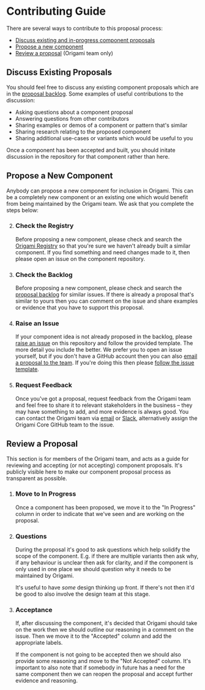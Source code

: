 
# Contributing Guide

There are several ways to contribute to this proposal process:

  - [Discuss existing and in-progress component proposals](#discuss-existing-proposals)
  - [Propose a new component](#propose-a-new-component)
  - [Review a proposal](#review-a-proposal) (Origami team only)


## Discuss Existing Proposals

You should feel free to discuss any existing component proposals which are in the [proposal backlog]. Some examples of useful contributions to the discussion:

  - Asking questions about a component proposal
  - Answering questions from other contributors
  - Sharing examples or demos of a component or pattern that's similar
  - Sharing research relating to the proposed component
  - Sharing additional use-cases or variants which would be useful to you

Once a component has been accepted and built, you should initate discussion in the repository for that component rather than here.


## Propose a New Component

Anybody can propose a new component for inclusion in Origami. This can be a completely new component or an existing one which would benefit from being maintained by the Origami team. We ask that you complete the steps below:

  2. ### Check the Registry

     Before proposing a new component, please check and search the [Origami Registry] so that you're sure we haven't already built a similar component. If you find something and need changes made to it, then please open an issue on the component repository.

  2. ### Check the Backlog

     Before proposing a new component, please check and search the [proposal backlog] for similar issues. If there is already a proposal that's similar to yours then you can comment on the issue and share examples or evidence that you have to support this proposal.

  3. ### Raise an Issue

     If your component idea is not already proposed in the backlog, please [raise an issue] on this repository and follow the provided template. The more detail you include the better. We prefer you to open an issue yourself, but if you don't have a GitHub account then you can also [email a proposal to the team](mailto:origami.support@ft.com?subject=Component%20Proposal). If you're doing this then please [follow the issue template][issue template].

  4. ### Request Feedback

     Once you've got a proposal, request feedback from the Origami team and feel free to share it to relevant stakeholders in the business – they may have something to add, and more evidence is always good. You can contact the Origami team via [email](mailto:origami.support@ft.com?subject=Component%20Proposal) or [Slack], alternatively assign the Origami Core GitHub team to the issue.


## Review a Proposal

This section is for members of the Origami team, and acts as a guide for reviewing and accepting (or not accepting) component proposals. It's publicly visible here to make our component proposal process as transparent as possible.

  1. ### Move to In Progress

     Once a component has been proposed, we move it to the "In Progress" column in order to indicate that we've seen and are working on the proposal.

  2. ### Questions

     During the proposal it's good to ask questions which help solidify the scope of the component. E.g. if there are multiple variants then ask why, if any behaviour is unclear then ask for clarity, and if the component is only used in one place we should question why it needs to be maintained by Origami.

     It's useful to have _some_ design thinking up front. If there's not then it'd be good to also involve the design team at this stage.

  3. ### Acceptance

     If, after discussing the component, it's decided that Origami should take on the work then we should outline our reasoning in a comment on the issue. Then we move it to the "Accepted" column and add the appropriate labels.

	 If the component is not going to be accepted then we should also provide some reasoning and move to the "Not Accepted" column. It's important to also note that if somebody in future has a need for the same component then we can reopen the proposal and accept further evidence and reasoning.


[issue template]: https://github.com/Financial-Times/origami-proposals/blob/master/.github/ISSUE_TEMPLATE.md
[origami registry]: https://registry.origami.ft.com/
[proposal backlog]: https://github.com/Financial-Times/origami-proposals/projects/1
[raise an issue]: https://github.com/Financial-Times/origami-proposals/issues/new
[slack]: https://financialtimes.slack.com/messages/ft-origami
